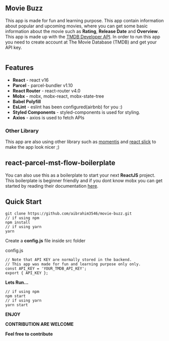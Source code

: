 ## Movie Buzz
This app is made for fun and learning purpose. This app contain information about popular and upcoming movies, where you can get some basic information about the movie such as **Rating**, **Release Date** and **Overview**. This app is made up with the [TMDB Developer API](https://developers.themoviedb.org/3/getting-started/introduction). In order to run this app you need to create account at The Movie Database (TMDB) and get your API key.

<p align="center">
  <img src="https://media.giphy.com/media/257JvByOKxbaJuhfTP/giphy.gif" alt=""/>
</p>

## Features
* **React** - react v16
* **Parcel** - parcel-bundler v1.10
* **React Router** - react-router v4.0
* **Mobx** - mobx, mobx-react, mobx-state-tree
* **Babel Polyfill**
* **EsLint** - eslint has been configured(airbnb) for you :) 
* **Styled Components** - styled-components is used for styling.
* **Axios** - axios is used to fetch APIs

### Other Library
This app are also using other library such as [momentjs](https://momentjs.com/) and [react slick](https://github.com/akiran/react-slick) to make the app look nicer ;)

## react-parcel-mst-flow-boilerplate
You can also use this as a boilerplate to start your next **ReactJS** project. This boilerplate is beginner friendly and if you dont know mobx you can get started by reading their documentation [here](https://mobx.js.org/intro/overview.html).

## Quick Start
```
git clone https://github.com/aibrahim3546/movie-buzz.git
// if using npm
npm install
// if using yarn
yarn
```
Create a **config.js** file inside src folder

config.js
```
// Note that API KEY are normally stored in the backend.
// This app was made for fun and learning purpose only only.
const API_KEY = 'YOUR_TMDB_API_KEY';
export { API_KEY };
```
**Lets Run...**
```
// if using npm
npm start
// if using yarn
yarn start
```

**ENJOY**

**CONTRIBUTION ARE WELCOME**

**Feel free to contribute**
